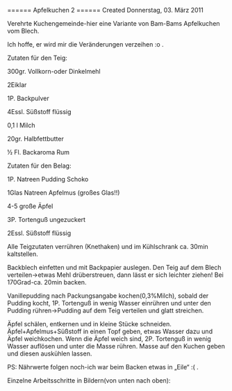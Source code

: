 
====== Apfelkuchen 2 ======
Created Donnerstag, 03. März 2011

Verehrte Kuchengemeinde-hier eine Variante von Bam-Bams Apfelkuchen vom Blech.

Ich hoffe, er wird mir die Veränderungen verzeihen :o .


Zutaten für den Teig:

300gr. Vollkorn-oder Dinkelmehl

2Eiklar

1P. Backpulver

4Essl. Süßstoff flüssig

0,1 l Milch

20gr. Halbfettbutter

½ Fl. Backaroma Rum


Zutaten für den Belag:

1P. Natreen Pudding Schoko

1Glas Natreen Apfelmus (großes Glas!!)

4-5 große Äpfel

3P. Tortenguß ungezuckert

2Essl. Süßstoff flüssig


Alle Teigzutaten verrühren (Knethaken) und im Kühlschrank ca. 30min kaltstellen.

Backblech einfetten und mit Backpapier auslegen.
Den Teig auf dem Blech verteilen->etwas Mehl drüberstreuen, dann lässt er sich leichter ziehen!
Bei 170Grad-ca. 20min backen.

Vanillepudding nach Packungsangabe kochen(0,3%Milch), sobald der Pudding kocht, 1P. Tortenguß in wenig Wasser einrühren und unter den Pudding rühren->Pudding auf dem Teig verteilen und glatt streichen.

Äpfel schälen, entkernen und in kleine Stücke schneiden. Äpfel+Apfelmus+Süßstoff in einen Topf geben, etwas Wasser dazu und Äpfel weichkochen. Wenn die Äpfel weich sind, 2P. Tortenguß in wenig Wasser auflösen und unter die Masse rühren.
Masse auf den Kuchen geben und diesen auskühlen lassen.

PS: Nährwerte folgen noch-ich war beim Backen etwas in „Eile“ :( .


Einzelne Arbeitsschritte in Bildern(von unten nach oben):
